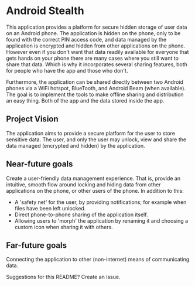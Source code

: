 Android Stealth
===============

This application provides a platform for secure hidden storage of user data on an Android phone.
The application is hidden on the phone, only to be found with the correct PIN access code, and data managed by the application is encrypted and hidden from other applications on the phone.
However even if you don't want that data readily available for everyone that gets hands on your phone there are many cases where you still want to share that data.
Which is why it incorporates several sharing features, both for people who have the app and those who don't.

Furthermore, the application can be shared directly between two Android phones via a WiFi hotspot, BlueTooth, and Android Beam (when available).
The goal is to implement the tools to make offline sharing and distribution an easy thing.
Both of the app and the data stored inside the app.

Project Vision
--------------

The application aims to provide a secure platform for the user to store sensitive data.
The user, and only the user may unlock, view and share the data managed (encrypted and hidden) by the application.

Near-future goals
-----------------
Create a user-friendly data management experience.
That is, provide an intuitive, smooth flow around locking and hiding data from other applications on the phone, or other users of the phone. In addition to this:
* A 'safety net' for the user, by providing notifications; for example when files have been left unlocked.
* Direct phone-to-phone sharing of the application itself.
* Allowing users to 'morph' the application by renaming it and choosing a custom icon when sharing it with others.

Far-future goals
----------------
Connecting the application to other (non-internet) means of communicating data.

Suggestions for this README? Create an issue.
